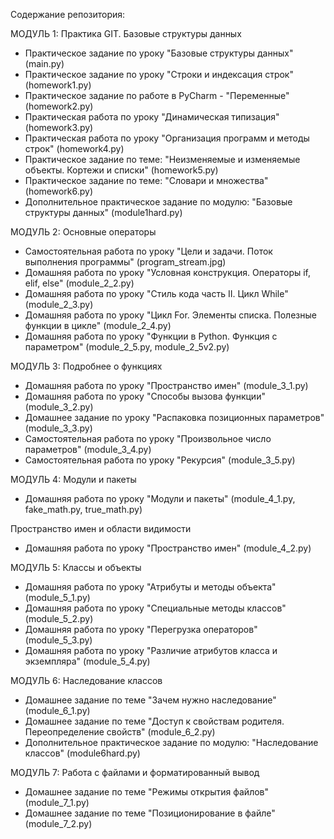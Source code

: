 Содержание репозитория:

МОДУЛЬ 1: Практика GIT. Базовые структуры данных
- Практическое задание по уроку "Базовые структуры данных" (main.py)
- Практическое задание по уроку "Строки и индексация строк" (homework1.py)
- Практическое задание по работе в PyCharm - "Переменные" (homework2.py)
- Практическая работа по уроку "Динамическая типизация" (homework3.py)
- Практическая работа по уроку "Организация программ и методы строк" (homework4.py)
- Практическое задание по теме: "Неизменяемые и изменяемые объекты. Кортежи и списки" (homework5.py)
- Практическое задание по теме: "Словари и множества" (homework6.py)
- Дополнительное практическое задание по модулю: "Базовые структуры данных" (module1hard.py)

МОДУЛЬ 2: Основные операторы
- Самостоятельная работа по уроку "Цели и задачи. Поток выполнения программы" (program_stream.jpg)
- Домашняя работа по уроку "Условная конструкция. Операторы if, elif, else" (module_2_2.py)
- Домашняя работа по уроку "Стиль кода часть II. Цикл While" (module_2_3.py)
- Домашняя работа по уроку "Цикл For. Элементы списка. Полезные функции в цикле" (module_2_4.py)
- Домашняя работа по уроку "Функции в Python. Функция с параметром" (module_2_5.py, module_2_5v2.py)

МОДУЛЬ 3: Подробнее о функциях
- Домашняя работа по уроку "Пространство имен" (module_3_1.py)
- Домашняя работа по уроку "Способы вызова функции" (module_3_2.py)
- Домашнее задание по уроку "Распаковка позиционных параметров" (module_3_3.py)
- Самостоятельная работа по уроку "Произвольное число параметров" (module_3_4.py)
- Самостоятельная работа по уроку "Рекурсия" (module_3_5.py)

МОДУЛЬ 4: Модули и пакеты
- Домашняя работа по уроку "Модули и пакеты" (module_4_1.py, fake_math.py, true_math.py)

Пространство имен и области видимости
- Домашняя работа по уроку "Пространство имен" (module_4_2.py)

МОДУЛЬ 5: Классы и объекты
- Домашняя работа по уроку "Атрибуты и методы объекта" (module_5_1.py)
- Домашняя работа по уроку "Специальные методы классов" (module_5_2.py)
- Домашняя работа по уроку "Перегрузка операторов" (module_5_3.py)
- Домашняя работа по уроку "Различие атрибутов класса и экземпляра" (module_5_4.py)

МОДУЛЬ 6: Наследование классов
- Домашнее задание по теме "Зачем нужно наследование" (module_6_1.py)
- Домашнее задание по теме "Доступ к свойствам родителя. Переопределение свойств" (module_6_2.py)
- Дополнительное практическое задание по модулю: "Наследование классов" (module6hard.py)

МОДУЛЬ 7: Работа с файлами и форматированный вывод
- Домашнее задание по теме "Режимы открытия файлов" (module_7_1.py)
- Домашнее задание по теме "Позиционирование в файле" (module_7_2.py)
